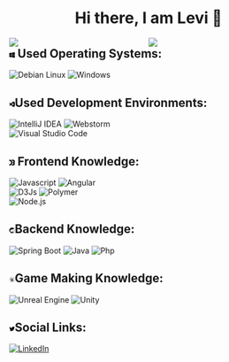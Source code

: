 <h1 align="center"> Hi there, I am Levi 👋 </h1>


<img width="50%" align="right" position="absolute" src="https://github-readme-stats.vercel.app/api?username=MartincsekLevente&show_icons=true&theme=dracula&text_color=F8F8F2&icon_color=79DAFA&title_color=1E90FF&hide_border=false&custom_title=Github%20Statistics&hide_title=true"/>

<img width="50%" align="right" position="absolute" src="https://github-readme-stats.vercel.app/api/top-langs/?username=MartincsekLevente&hide=C%23,PLSQL,EJS,HTML,ShaderLab,C%2B%2B,objective-C%2B%2B,HLSL&langs_count=4&layout=compact&theme=dracula&text_color=F8F8F2&icon_color=79DAFA&title_color=DD6387&hide_border=false&custom_title=Most%20Used%20Languages&hide_title=true">

<h2><img src="logo_windows.svg" width="2%"> Used Operating Systems: </img></h2>

![Debian Linux](https://img.shields.io/badge/Linux%20Debian-282A36?style=for-the-badge&logo=Debian&logoColor=79DAFA) ![Windows](https://img.shields.io/badge/Windows-282A36?style=for-the-badge&logo=windows&logoColor=79DAFA)

<h2><img src="visualstudiocode.svg" width="2%">Used Development Environments:</h2>

![IntelliJ IDEA](https://img.shields.io/badge/IntelliJ%20Idea-282A36?style=for-the-badge&logo=intellijidea&logoColor=79DAFA) 
![Webstorm](https://img.shields.io/badge/Webstorm-282A36?style=for-the-badge&logo=webstorm&logoColor=79DAFA) 
<br>![Visual Studio Code](https://img.shields.io/badge/Visual%20Studio%20Code-282A36?style=for-the-badge&logo=Visual%20Studio&logoColor=79DAFA)</br>

<h2><img src="d3dotjs.svg" width="2%"> Frontend Knowledge: </h2>

![Javascript](https://img.shields.io/badge/javascript-282A36?style=for-the-badge&logo=javascript&logoColor=79DAFA)
![Angular](https://img.shields.io/badge/angular-282A36?style=for-the-badge&logo=angular&logoColor=79DAFA)
<br>![D3Js](https://img.shields.io/badge/D3.js-282A36?style=for-the-badge&logo=d3.js&logoColor=79DAFA)
![Polymer](https://img.shields.io/badge/Polymer-282A36?style=for-the-badge&logo=lit&logoColor=79DAFA)
</br>
![Node.js](https://img.shields.io/badge/node.js-282A36?style=for-the-badge&logo=node.js&logoColor=79DAFA)

<h2><img src="spring.svg" width="2%">Backend Knowledge: </h2>

![Spring Boot](https://img.shields.io/badge/spring_boot-282A36?style=for-the-badge&logo=spring&logoColor=79DAFA)
![Java](https://img.shields.io/badge/Java-282A36?style=for-the-badge&logo=Java&logoColor=79DAFA)
![Php](https://img.shields.io/badge/Php-282A36?style=for-the-badge&logo=php&logoColor=79DAFA)

<h2><img src="unrealengine.svg" width="2%">Game Making Knowledge: </h2>

![Unreal Engine](https://img.shields.io/badge/Unreal_engine-282A36?style=for-the-badge&logo=unrealengine&logoColor=79DAFA) 
![Unity](https://img.shields.io/badge/unity-282A36?style=for-the-badge&logo=unity&logoColor=79DAFA)

<h2><img src="twitter.svg" width="2%">Social Links: </h2>

[![LinkedIn](https://img.shields.io/badge/LinkedIn-282A36?style=for-the-badge&logo=linkedin&logoColor=79DAFA)](https://www.linkedin.com/in/martincsek-levente-a14136242/) 
